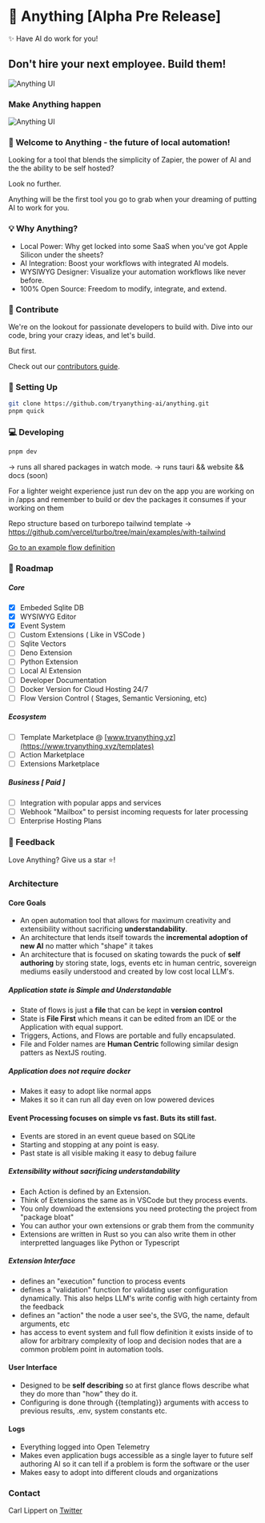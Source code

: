 # 🚀 Anything [Alpha Pre Release]

✨ Have AI do work for you!

## Don't hire your next employee. Build them!

![Anything UI](https://raw.githubusercontent.com/tryanything-ai/anything/main/assets/anything_dnd_sept_11.gif)

### Make Anything happen

![Anything UI](https://raw.githubusercontent.com/tryanything-ai/anything/main/assets/anything_sept_11.gif)

### 🌟 Welcome to Anything - the future of local automation!

Looking for a tool that blends the simplicity of Zapier, the power of AI and the the ability to be self hosted?

Look no further.

Anything will be the first tool you go to grab when your dreaming of putting AI to work for you.

### 💡 Why Anything?

- Local Power: Why get locked into some SaaS when you've got Apple Silicon under the sheets?
- AI Integration: Boost your workflows with integrated AI models.
- WYSIWYG Designer: Visualize your automation workflows like never before.
- 100% Open Source: Freedom to modify, integrate, and extend.

### 🤝 Contribute

We're on the lookout for passionate developers to build with. Dive into our code, bring your crazy ideas, and let's build.

But first.

Check out our [contributors guide](https://github.com/tryanything-ai/anything/tree/main/.github/CONTRIBUTING.md).

### 🔧 Setting Up

```bash
git clone https://github.com/tryanything-ai/anything.git
pnpm quick
```

### 💻 Developing
```bash
pnpm dev
```
-> runs all shared packages in watch mode. 
-> runs tauri && website && docs (soon)

For a lighter weight experience just run dev on the app you are working on in /apps and remember to build or dev the packages it consumes if your working on them

Repo structure based on turborepo tailwind template
-> https://github.com/vercel/turbo/tree/main/examples/with-tailwind


[Go to an example flow definition](https://github.com/tryanything-ai/anything/tree/main/assets/examples)

### 🤖 Roadmap

##### Core 
- [x] Embeded Sqlite DB
- [x] WYSIWYG Editor
- [x] Event System
- [ ] Custom Extensions ( Like in VSCode )
- [ ] Sqlite Vectors 
- [ ] Deno Extension
- [ ] Python Extension
- [ ] Local AI Extension
- [ ] Developer Documentation
- [ ] Docker Version for Cloud Hosting 24/7
- [ ] Flow Version Control ( Stages, Semantic Versioning, etc)

##### Ecosystem 
- [ ] Template Marketplace @ [www.tryanything.yz](https://www.tryanything.xyz/templates)
- [ ] Action Marketplace
- [ ] Extensions Marketplace

##### Business [ Paid ]
- [ ] Integration with popular apps and services
- [ ] Webhook "Mailbox" to persist incoming requests for later processing
- [ ] Enterprise Hosting Plans

### 💌 Feedback

Love Anything? Give us a star ⭐️!

### Architecture

#### Core Goals
- An open automation tool that allows for maximum creativity and extensibility without sacrificing __understandability__. 
- An architecture that lends itself towards the __incremental adoption of new AI__ no matter which "shape" it takes
- An architecture that is focused on skating towards the puck of __self authoring__ by storing state, logs, events etc in human centric, sovereign mediums easily understood and created by low cost local LLM's. 

##### Application state is __Simple and Understandable__
- State of flows is just a __file__ that can be kept in __version control__
- State is __File First__ which means it can be edited from an IDE or the Application with equal support.
- Triggers, Actions, and Flows are portable and fully encapsulated.
- File and Folder names are __Human Centric__ following similar design patters as NextJS routing.

##### Application does not require docker
- Makes it easy to adopt like normal apps
- Makes it so it can run all day even on low powered devices

#### Event Processing focuses on simple vs fast. Buts its still fast. 
- Events are stored in an event queue based on SQLite
- Starting and stopping at any point is easy.
- Past state is all visible making it easy to debug failure

##### Extensibility without sacrificing understandability
- Each Action is defined by an Extension.
- Think of Extensions the same as in VSCode but they process events.
- You only download the extensions you need protecting the project from "package bloat"
- You can author your own extensions or grab them from the community
- Extensions are written in Rust so you can also write them in other interpretted languages like Python or Typescript

##### Extension Interface
- defines an "execution" function to process events
- defines a "validation" function for validating user configuration dynamically. This also helps LLM's write config with high certainty from the feedback
- defines an "action" the node a user see's, the SVG, the name, default arguments, etc
- has access to event system and full flow definition it exists inside of to allow for arbitrary complexity of loop and decision nodes that are a common problem point in automation tools. 

#### User Interface
- Designed to be __self describing__ so at first glance flows describe what they do more than "how" they do it.
- Configuring is done through {{templating}} arguments with access to previous results, .env, system constants etc.

#### Logs
- Everything logged into Open Telemetry
- Makes even application bugs accessible as a single layer to future self authoring AI so it can tell if a problem is form the software or the user
- Makes easy to adopt into different clouds and organizations


### Contact
Carl Lippert on [Twitter](https://twitter.com/carllippert)
